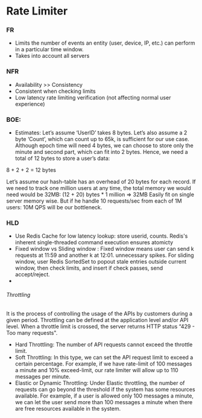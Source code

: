 # Rate Limiter

### FR
* Limits the number of events an entity (user, device, IP, etc.) can perform in a particular time window.
* Takes into account all servers

### NFR
* Availability >> Consistency
* Consistent when checking limits
* Low latency rate limiting verification (not affecting normal user experience)

### BOE:
* Estimates: Let’s assume ‘UserID’ takes 8 bytes. Let’s also assume a 2 byte ‘Count’, which can count up to 65k, is
sufficient for our use case. Although epoch time will need 4 bytes, we can choose to store only the
minute and second part, which can fit into 2 bytes. Hence, we need a total of 12 bytes to store a user’s
data:

8 + 2 + 2 = 12 bytes

Let’s assume our hash-table has an overhead of 20 bytes for each record. If we need to track one
million users at any time, the total memory we would need would be 32MB:
(12 + 20) bytes * 1 million => 32MB
Easily fit on single server memory wise. But if he handle 10 requests/sec from each of 1M users: 10M QPS will be our bottleneck.


### HLD
* Use Redis Cache for low latency lookup: store userid, counts. Redis's inherent single-threaded command execution ensures atomicty
* Fixed window vs Sliding window : Fixed window means user can send k requests at 11:59 and another k at 12:01. unnecessary spikes.
  For sliding window, user Redis SortedSet to popout stale entries outside current window, then check limits, and insert if check passes, send accept/reject.
* 

###### Throttling
It is the process of controlling the usage of the APIs by customers during a given
period. Throttling can be defined at the application level and/or API level. When a throttle limit is
crossed, the server returns HTTP status “429 - Too many requests".
* Hard Throttling: The number of API requests cannot exceed the throttle limit.
* Soft Throttling: In this type, we can set the API request limit to exceed a certain percentage. For
example, if we have rate-limit of 100 messages a minute and 10% exceed-limit, our rate limiter will
allow up to 110 messages per minute.
* Elastic or Dynamic Throttling: Under Elastic throttling, the number of requests can go beyond the
threshold if the system has some resources available. For example, if a user is allowed only 100
messages a minute, we can let the user send more than 100 messages a minute when there are free
resources available in the system.


